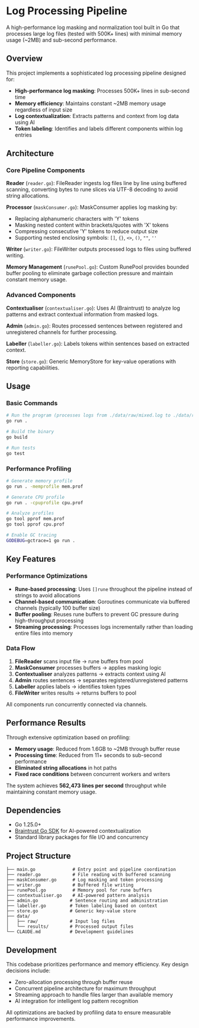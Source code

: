 # Log Processing Pipeline

A high-performance log masking and normalization tool built in Go that processes large log files (tested with 500K+ lines) with minimal memory usage (~2MB) and sub-second performance.

## Overview

This project implements a sophisticated log processing pipeline designed for:
- **High-performance log masking**: Processes 500K+ lines in sub-second time
- **Memory efficiency**: Maintains constant ~2MB memory usage regardless of input size
- **Log contextualization**: Extracts patterns and context from log data using AI
- **Token labeling**: Identifies and labels different components within log entries

## Architecture

### Core Pipeline Components

**Reader** (`reader.go`): FileReader ingests log files line by line using buffered scanning, converting bytes to rune slices via UTF-8 decoding to avoid string allocations.

**Processor** (`maskConsumer.go`): MaskConsumer applies log masking by:
- Replacing alphanumeric characters with 'Y' tokens
- Masking nested content within brackets/quotes with 'X' tokens
- Compressing consecutive 'Y' tokens to reduce output size
- Supporting nested enclosing symbols: `[]`, `{}`, `<>`, `()`, `""`, `''`

**Writer** (`writer.go`): FileWriter outputs processed logs to files using buffered writing.

**Memory Management** (`runePool.go`): Custom RunePool provides bounded buffer pooling to eliminate garbage collection pressure and maintain constant memory usage.

### Advanced Components

**Contextualiser** (`contextualiser.go`): Uses AI (Braintrust) to analyze log patterns and extract contextual information from masked logs.

**Admin** (`admin.go`): Routes processed sentences between registered and unregistered channels for further processing.

**Labeller** (`labeller.go`): Labels tokens within sentences based on extracted context.

**Store** (`store.go`): Generic MemoryStore for key-value operations with reporting capabilities.

## Usage

### Basic Commands

```bash
# Run the program (processes logs from ./data/raw/mixed.log to ./data/results/data.log)
go run .

# Build the binary
go build

# Run tests
go test
```

### Performance Profiling

```bash
# Generate memory profile
go run . -memprofile mem.prof

# Generate CPU profile
go run . -cpuprofile cpu.prof

# Analyze profiles
go tool pprof mem.prof
go tool pprof cpu.prof

# Enable GC tracing
GODEBUG=gctrace=1 go run .
```

## Key Features

### Performance Optimizations

- **Rune-based processing**: Uses `[]rune` throughout the pipeline instead of strings to avoid allocations
- **Channel-based communication**: Goroutines communicate via buffered channels (typically 100 buffer size)
- **Buffer pooling**: Reuses rune buffers to prevent GC pressure during high-throughput processing
- **Streaming processing**: Processes logs incrementally rather than loading entire files into memory

### Data Flow

1. **FileReader** scans input file → rune buffers from pool
2. **MaskConsumer** processes buffers → applies masking logic
3. **Contextualiser** analyzes patterns → extracts context using AI
4. **Admin** routes sentences → separates registered/unregistered patterns
5. **Labeller** applies labels → identifies token types
6. **FileWriter** writes results → returns buffers to pool

All components run concurrently connected via channels.

## Performance Results

Through extensive optimization based on profiling:
- **Memory usage**: Reduced from 1.6GB to ~2MB through buffer reuse
- **Processing time**: Reduced from 11+ seconds to sub-second performance
- **Eliminated string allocations** in hot paths
- **Fixed race conditions** between concurrent workers and writers

The system achieves **562,473 lines per second** throughput while maintaining constant memory usage.

## Dependencies

- Go 1.25.0+
- [Braintrust Go SDK](https://github.com/braintrustdata/braintrust-go) for AI-powered contextualization
- Standard library packages for file I/O and concurrency

## Project Structure

```
├── main.go              # Entry point and pipeline coordination
├── reader.go            # File reading with buffered scanning
├── maskConsumer.go      # Log masking and token processing
├── writer.go            # Buffered file writing
├── runePool.go          # Memory pool for rune buffers
├── contextualiser.go    # AI-powered pattern analysis
├── admin.go            # Sentence routing and administration
├── labeller.go         # Token labeling based on context
├── store.go            # Generic key-value store
├── data/
│   ├── raw/            # Input log files
│   └── results/        # Processed output files
└── CLAUDE.md           # Development guidelines
```

## Development

This codebase prioritizes performance and memory efficiency. Key design decisions include:

- Zero-allocation processing through buffer reuse
- Concurrent pipeline architecture for maximum throughput
- Streaming approach to handle files larger than available memory
- AI integration for intelligent log pattern recognition

All optimizations are backed by profiling data to ensure measurable performance improvements.